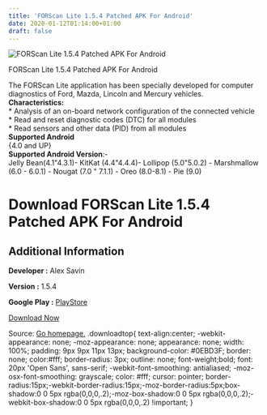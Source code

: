 ```yaml
---
title: 'FORScan Lite 1.5.4 Patched APK For Android'
date: 2020-01-12T01:14:00+01:00
draft: false
---
```


![FORScan Lite 1.5.4 Patched APK For Android](https://i0.wp.com/apkhome.net/wp-content/uploads/2020/01/FORScan-Lite-1.5.4-Patched.png "FORScan Lite 1.5.4 Patched APK For Android")

  

FORScan Lite 1.5.4 Patched APK For Android

The FORScan Lite application has been specially developed for computer diagnostics of Ford, Mazda, Lincoln and Mercury vehicles.  
**Characteristics:**  
\* Analysis of an on-board network configuration of the connected vehicle  
\* Read and reset diagnostic codes (DTC) for all modules  
\* Read sensors and other data (PID) from all modules  
**Supported Android**  
{4.0 and UP}  
**Supported Android Version**:-  
Jelly Bean(4.1"4.3.1)- KitKat (4.4"4.4.4)- Lollipop (5.0"5.0.2) - Marshmallow (6.0 - 6.0.1) - Nougat (7.0 " 7.1.1) - Oreo (8.0-8.1) - Pie (9.0)

Download FORScan Lite 1.5.4 Patched APK For Android
===================================================

Additional Information
----------------------

**Developer :** Alex Savin

**Version :** 1.5.4

**Google Play :** [PlayStore](https://play.google.com/store/apps/details?id=com.astech.forscanlite&hl=en)

  

[Download Now](https://store4app.co/post/forscan-lite-1-5-4-patched-apk-for-android_1578764967)

  
Source: [Go homepage.](https://store4app.co/post/forscan-lite-1-5-4-patched-apk-for-android_1578764967) .downloadtop{ text-align:center; -webkit-appearance: none; -moz-appearance: none; appearance: none; width: 100%; padding: 9px 9px 11px 13px; background-color: #0EBD3F; border: none; color:#fff; border-radius: 3px; outline: none; font-weight;bold; font: 20px 'Open Sans', sans-serif; -webkit-font-smoothing: antialiased; -moz-osx-font-smoothing: grayscale; color: #fff; cursor: pointer; border-radius:15px;-webkit-border-radius:15px;-moz-border-radius:5px;box-shadow:0 0 5px rgba(0,0,0,.2);-moz-box-shadow:0 0 5px rgba(0,0,0,.2);-webkit-box-shadow:0 0 5px rgba(0,0,0,.2) !important; }